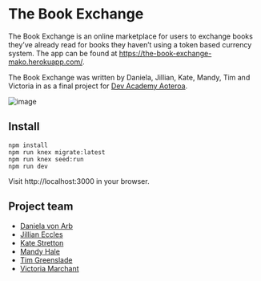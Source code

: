 # The Book Exchange

The Book Exchange is an online marketplace for users to exchange books they’ve already read for books they haven’t using a token based currency system. The app can be found at https://the-book-exchange-mako.herokuapp.com/. 

The Book Exchange was written by Daniela, Jillian, Kate, Mandy, Tim and Victoria in as a final project for [Dev Academy Aoteroa](https://devacademy.co.nz/). 

![image](https://user-images.githubusercontent.com/81283807/180958032-7e40f250-bf32-404e-a8a8-772e5fa5aad8.png)

## Install

```
npm install
npm run knex migrate:latest
npm run knex seed:run
npm run dev
```
Visit http://localhost:3000 in your browser. 

## Project team

- [Daniela von Arb](https://github.com/danielavonarb)
- [Jillian Eccles](https://github.com/FireDivine)
- [Kate Stretton](https://github.com/kate-stretton)
- [Mandy Hale](https://github.com/mandyh101)
- [Tim Greenslade](https://github.com/treegroves)
- [Victoria Marchant](https://github.com/victoria-marchant)
